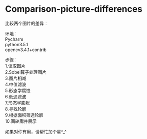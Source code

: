 # Comparison-picture-differences



比较两个图片的差异：


环境：<br/>
Pycharm<br/>
python3.5.1<br/>
opencv3.4.1+contrib<br/>


步骤：<br/>
1.读取图片<br/>
2.Sobel算子处理图片<br/>
3.图片相减<br/>
4.中值滤波<br/>
5.形态学腐蚀<br/>
6.低通滤波<br/>
7.形态学膨胀<br/>
8.寻找轮廓<br/>
9.根据面积筛选轮廓<br/>
10.画轮廓并展示<br/>


如果对你有用，请帮忙加个星^_^
